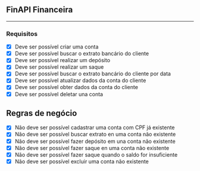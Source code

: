 ## FinAPI Financeira

---

### Requisitos
- [x] Deve ser possível criar uma conta 
- [x] Deve ser possível buscar o extrato bancário do cliente 
- [x] Deve ser possível realizar um depósito 
- [x] Deve ser possível realizar um saque 
- [x] Deve ser possível buscar o extrato bancário do cliente por data 
- [x] Deve ser possível atualizar dados da conta do cliente 
- [x] Deve ser possível obter dados da conta do cliente 
- [x] Deve ser possível deletar una conta 
## Regras de negócio
- [x] Não deve ser possível cadastrar uma conta com CPF já existente 
- [x] Não deve ser possível buscar extrato en uma conta não existente 
- [x] Não deve ser possível fazer depósito em una conta não existente 
- [x] Não deve ser possível fazer saque en uma conta não existente 
- [x] Não deve ser possível fazer saque quando o saldo for insuficiente 
- [x] Não deve ser possível excluir uma conta não existente
